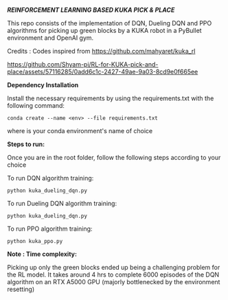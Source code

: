 ***REINFORCEMENT LEARNING BASED KUKA PICK & PLACE***

This repo consists of the implementation of DQN, Dueling DQN and PPO algorithms for picking up green blocks by a KUKA robot in a PyBullet environment and OpenAI gym.

Credits : Codes inspired from https://github.com/mahyaret/kuka_rl

https://github.com/Shyam-pi/RL-for-KUKA-pick-and-place/assets/57116285/0add6c1c-2427-49ae-9a03-8cd9e0f665ee

**Dependency Installation**

Install the necessary requirements by using the requirements.txt with the following command:

```conda create --name <env> --file requirements.txt```

where <env> is your conda environment's name of choice


**Steps to run:**

Once you are in the root folder, follow the following steps according to your choice

To run DQN algorithm training:

```python kuka_dueling_dqn.py```


To run Dueling DQN algorithm training:

```python kuka_dueling_dqn.py```


To run PPO algorithm training:

```python kuka_ppo.py```


**Note : Time complexity:**

Picking up only the green blocks ended up being a challenging problem for the RL model. It takes around 4 hrs to complete 6000 episodes of the DQN algorithm on an RTX A5000 GPU (majorly bottlenecked by the environment resetting)
